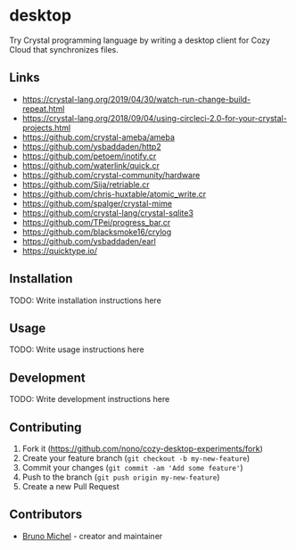 # desktop

Try Crystal programming language by writing a desktop client for Cozy Cloud
that synchronizes files.

## Links

* https://crystal-lang.org/2019/04/30/watch-run-change-build-repeat.html
* https://crystal-lang.org/2018/09/04/using-circleci-2.0-for-your-crystal-projects.html
* https://github.com/crystal-ameba/ameba
* https://github.com/ysbaddaden/http2
* https://github.com/petoem/inotify.cr
* https://github.com/waterlink/quick.cr
* https://github.com/crystal-community/hardware
* https://github.com/Sija/retriable.cr
* https://github.com/chris-huxtable/atomic_write.cr
* https://github.com/spalger/crystal-mime
* https://github.com/crystal-lang/crystal-sqlite3
* https://github.com/TPei/progress_bar.cr
* https://github.com/blacksmoke16/crylog
* https://github.com/ysbaddaden/earl
* https://quicktype.io/

## Installation

TODO: Write installation instructions here

## Usage

TODO: Write usage instructions here

## Development

TODO: Write development instructions here

## Contributing

1. Fork it (<https://github.com/nono/cozy-desktop-experiments/fork>)
2. Create your feature branch (`git checkout -b my-new-feature`)
3. Commit your changes (`git commit -am 'Add some feature'`)
4. Push to the branch (`git push origin my-new-feature`)
5. Create a new Pull Request

## Contributors

- [Bruno Michel](https://github.com/nono) - creator and maintainer
